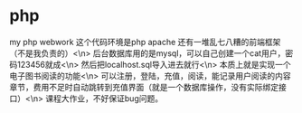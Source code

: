 # php
my php webwork
这个代码环境是php apache 还有一堆乱七八糟的前端框架（不是我负责的）<\n>
后台数据库用的是mysql，可以自己创建一个cat用户，密码123456就成<\n>
然后把localhost.sql导入进去就行<\n>
本质上就是实现一个电子图书阅读的功能<\n>
可以注册，登陆，充值，阅读，能记录用户阅读的内容章节，费用不足时自动跳转到充值界面（就是一个数据库操作，没有实际绑定接口）<\n>
课程大作业，不好保证bug问题。
